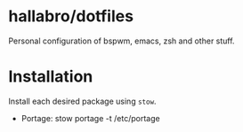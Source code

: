 hallabro/dotfiles
=================

Personal configuration of bspwm, emacs, zsh and other stuff.

Installation
============

Install each desired package using `stow`.

* Portage:
    stow portage -t /etc/portage
